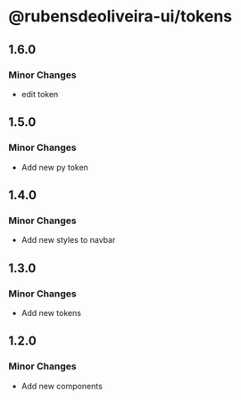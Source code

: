 # @rubensdeoliveira-ui/tokens

## 1.6.0

### Minor Changes

- edit token

## 1.5.0

### Minor Changes

- Add new py token

## 1.4.0

### Minor Changes

- Add new styles to navbar

## 1.3.0

### Minor Changes

- Add new tokens

## 1.2.0

### Minor Changes

- Add new components
